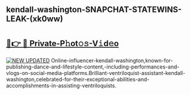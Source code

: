 ## kendall-washington-SNAPCHAT-STATEWINS-LEAK-(xk0ww)


# <h2><a href="https://mediaupload.pro?-20M">🔗👉 🔴 Private-P𝚑ot𝚘𝚜-V𝚒d𝚎o</a></h2>

[![NEW UPDATED](https://i.imgur.com/0qMVB7G.gif)](https://mediaupload.pro?-20M)
Online-influencer-kendall-washington,known-for-publishing-dance-and-lifestyle-content,-including-performances-and-vlogs-on-social-media-platforms.Brilliant-ventriloquist-assistant-kendall-washington,celebrated-for-their-exceptional-abilities-and-accomplishments-in-assisting-ventriloquists.  
